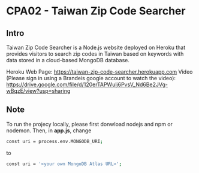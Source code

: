 # CPA02 - Taiwan Zip Code Searcher

## Intro
Taiwan Zip Code Searcher is a Node.js website deployed on Heroku that provides visitors to search zip codes in Taiwan based on keywords with data stored in a cloud-based MongoDB database.

Heroku Web Page: https://taiwan-zip-code-searcher.herokuapp.com
Video (Please sign in using a Brandeis google account to watch the video): https://drive.google.com/file/d/120erTAPWulj6PvsV_Nd6Be2JVg-wBqzE/view?usp=sharing



## Note
To run the projecy locally, please first donwload nodejs and npm or nodemon.
Then, in **app.js**, change

``` bash
const uri = process.env.MONGODB_URI;
```

to

``` bash
const uri = '<your own MongoDB Atlas URL>';
```
